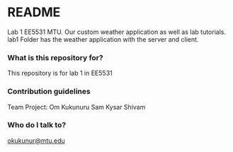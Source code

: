 # README #

Lab 1 EE5531 MTU. Our custom weather application as well as lab tutorials.
lab1 Folder has the weather application with the server and client.

### What is this repository for? ###

This repository is for lab 1 in EE5531

### Contribution guidelines ###

Team Project:
Om Kukunuru
Sam Kysar
Shivam

### Who do I talk to? ###

okukunur@mtu.edu
